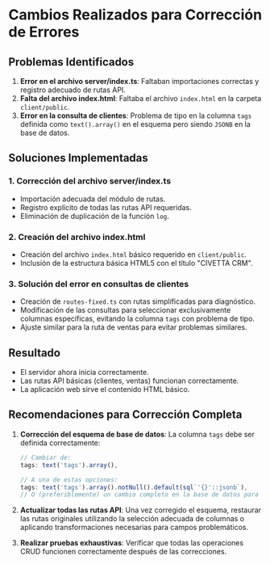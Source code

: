 # Cambios Realizados para Corrección de Errores

## Problemas Identificados
1. **Error en el archivo server/index.ts**: Faltaban importaciones correctas y registro adecuado de rutas API.
2. **Falta del archivo index.html**: Faltaba el archivo `index.html` en la carpeta `client/public`.
3. **Error en la consulta de clientes**: Problema de tipo en la columna `tags` definida como `text().array()` en el esquema pero siendo `JSONB` en la base de datos.

## Soluciones Implementadas

### 1. Corrección del archivo server/index.ts
- Importación adecuada del módulo de rutas.
- Registro explícito de todas las rutas API requeridas.
- Eliminación de duplicación de la función `log`.

### 2. Creación del archivo index.html
- Creación del archivo `index.html` básico requerido en `client/public`.
- Inclusión de la estructura básica HTML5 con el título "CIVETTA CRM".

### 3. Solución del error en consultas de clientes
- Creación de `routes-fixed.ts` con rutas simplificadas para diagnóstico.
- Modificación de las consultas para seleccionar exclusivamente columnas específicas, evitando la columna `tags` con problema de tipo.
- Ajuste similar para la ruta de ventas para evitar problemas similares.

## Resultado
- El servidor ahora inicia correctamente.
- Las rutas API básicas (clientes, ventas) funcionan correctamente.
- La aplicación web sirve el contenido HTML básico.

## Recomendaciones para Corrección Completa
1. **Corrección del esquema de base de datos**: La columna `tags` debe ser definida correctamente:
   ```typescript
   // Cambiar de:
   tags: text('tags').array(),
   
   // A una de estas opciones:
   tags: text('tags').array().notNull().default(sql`'{}'::jsonb`),
   // O (preferiblemente) un cambio completo en la base de datos para usar un tipo de columna adecuado
   ```

2. **Actualizar todas las rutas API**: Una vez corregido el esquema, restaurar las rutas originales utilizando la selección adecuada de columnas o aplicando transformaciones necesarias para campos problemáticos.

3. **Realizar pruebas exhaustivas**: Verificar que todas las operaciones CRUD funcionen correctamente después de las correcciones.